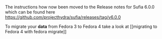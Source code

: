 The instructions how now been moved to the Release notes for Sufia 6.0.0 which can be found here https://github.com/projecthydra/sufia/releases/tag/v6.0.0

To migrate your **data** from Fedora 3 to Fedora 4 take a look at [[migrating to Fedora 4 with fedora migrate]]
